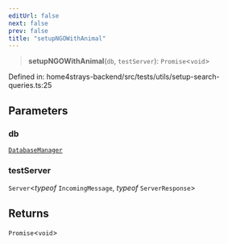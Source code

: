 ```yaml
---
editUrl: false
next: false
prev: false
title: "setupNGOWithAnimal"
---
```


> **setupNGOWithAnimal**(`db`, `testServer`): `Promise`\<`void`\>

Defined in: home4strays-backend/src/tests/utils/setup-search-queries.ts:25

## Parameters

### db

[`DatabaseManager`](/docs/code/backend/database/db/classes/databasemanager/)

### testServer

`Server`\<*typeof* `IncomingMessage`, *typeof* `ServerResponse`\>

## Returns

`Promise`\<`void`\>
